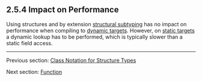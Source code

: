 ## 2.5.4 Impact on Performance

Using structures and by extension [structural subtyping](3.3.2-Structural_Subtyping.md) has no impact on performance when compiling to [dynamic targets](2.2-Nullability_of_Basic_Types.md). However, on [static targets](2.2-Nullability_of_Basic_Types.md) a dynamic lookup has to be performed, which is typically slower than a static field access.

---

Previous section: [Class Notation for Structure Types](2.5.2-Class_Notation_for_Structure_Types.md)

Next section: [Function](2.6-Function.md)